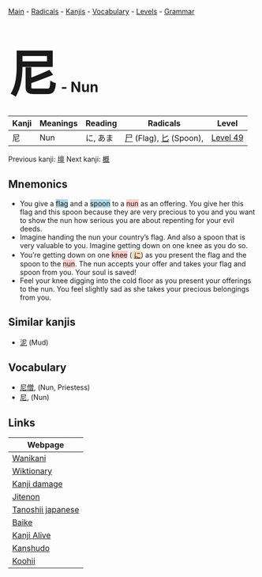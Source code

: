 <style> bigfont {font-size: 100px}</style>
[Main](../README.md) -
[Radicals](../radicals.md) -
[Kanjis](../kanjis.md) -
[Vocabulary](../vocabulary.md) -
[Levels](../levels.md) -
[Grammar](../grammar.md)
# <bigfont> 尼</bigfont> - Nun 

| Kanji | Meanings | Reading | Radicals | Level |
| --- | --- | --- | --- | --- |
| 尼 | Nun | に, あま | [尸](../radicals/尸.md) (Flag), [匕](../radicals/匕.md) (Spoon),  | [Level 49](../levels/wk_level49.md) |

Previous kanji: [壇](壇.md) Next kanji: [概](概.md) 

## Mnemonics
 * You give a <span style="background-color:#ADD8E6"> flag</span> and a <span style="background-color:#ADD8E6"> spoon</span> to a <span style="background-color:#ffcccb"> nun</span> as an offering. You give her this flag and this spoon because they are very precious to you and you want to show the nun how serious you are about repenting for your evil deeds.
* Imagine handing the nun your country’s flag. And also a spoon that is very valuable to you. Imagine getting down on one knee as you do so.
* You’re getting down on one <span style="background-color:#ffcccb"> knee</span> (<span style="background-color:#fed8b1"> [に](https://jisho.org/search/に)</span>) as you present the flag and the spoon to the <span style="background-color:#ffcccb"> nun</span>. The nun accepts your offer and takes your flag and spoon from you. Your soul is saved!
* Feel your knee digging into the cold floor as you present your offerings to the nun. You feel slightly sad as she takes your precious belongings from you.


## Similar kanjis
 * [泥](泥.md) (Mud)


## Vocabulary
 * [尼僧](../vocabulary/尼.md), (Nun, Priestess)
* [尼](../vocabulary/尼.md), (Nun)



## Links 

| Webpage |
| --- |
| [Wanikani          ](https://www.wanikani.com/kanji/尼) |
| [Wiktionary        ](https://en.wiktionary.org/wiki/尼) |
| [Kanji damage      ](http://www.kanjidamage.com/kanji/search?utf8=✓&q=尼) |
| [Jitenon           ](https://jitenon.com/kanji/尼) |
| [Tanoshii japanese ](https://www.tanoshiijapanese.com/dictionary/kanji.cfm?k=尼) |
| [Baike             ](https://baike.baidu.com/item/尼) |
| [Kanji Alive       ](https://app.kanjialive.com/尼) |
| [Kanshudo          ](https://www.kanshudo.com/searchmn?q=尼) |
| [Koohii            ](https://kanji.koohii.com/study/kanji/尼) |
